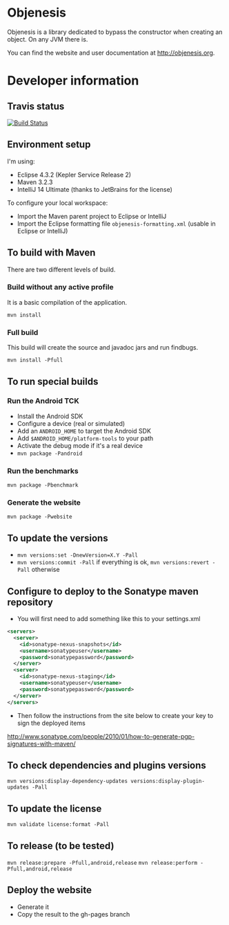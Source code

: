 Objenesis
========

Objenesis is a library dedicated to bypass the constructor when creating an object. On any JVM there is.

You can find the website and user documentation at http://objenesis.org.

Developer information
=====================

Travis status
-------------
[![Build Status](https://travis-ci.org/easymock/objenesis.svg?branch=master)](https://travis-ci.org/easymock/objenesis)

Environment setup
-----------------

I'm using:
- Eclipse 4.3.2 (Kepler Service Release 2)
- Maven 3.2.3
- IntelliJ 14 Ultimate (thanks to JetBrains for the license)

To configure your local workspace:
- Import the Maven parent project to Eclipse or IntelliJ
- Import the Eclipse formatting file `objenesis-formatting.xml` (usable in Eclipse or IntelliJ)

To build with Maven
----------------------------

There are two different levels of build.

### Build without any active profile

It is a basic compilation of the application.

`mvn install`

### Full build

This build will create the source and javadoc jars and run findbugs.

`mvn install -Pfull`

To run special builds
-----------------------------

### Run the Android TCK

- Install the Android SDK
- Configure a device (real or simulated)
- Add an `ANDROID_HOME` to target the Android SDK
- Add `$ANDROID_HOME/platform-tools` to your path
- Activate the debug mode if it's a real device
- `mvn package -Pandroid`

### Run the benchmarks

`mvn package -Pbenchmark`

### Generate the website

`mvn package -Pwebsite`

To update the versions
----------------------

- `mvn versions:set -DnewVersion=X.Y -Pall`
- `mvn versions:commit -Pall` if everything is ok, `mvn versions:revert -Pall` otherwise

Configure to deploy to the Sonatype maven repository
----------------------------------------------------
- You will first need to add something like this to your settings.xml
```xml
<servers>
  <server>
    <id>sonatype-nexus-snapshots</id>
    <username>sonatypeuser</username>
    <password>sonatypepassword</password>
  </server>
  <server>
    <id>sonatype-nexus-staging</id>
    <username>sonatypeuser</username>
    <password>sonatypepassword</password>
  </server>
</servers>
```
- Then follow the instructions from the site below to create your key to sign the deployed items

http://www.sonatype.com/people/2010/01/how-to-generate-pgp-signatures-with-maven/

To check dependencies and plugins versions
--------------------------------------------------------------------------------------
`mvn versions:display-dependency-updates versions:display-plugin-updates -Pall`

To update the license
--------------------------------------------------------------------------------------
`mvn validate license:format -Pall`

To release (to be tested)
--------------------------------------------------------------------------------------
`mvn release:prepare -Pfull,android,release`
`mvn release:perform -Pfull,android,release`

Deploy the website
--------------------------------------------------------------------------------------
- Generate it
- Copy the result to the gh-pages branch
